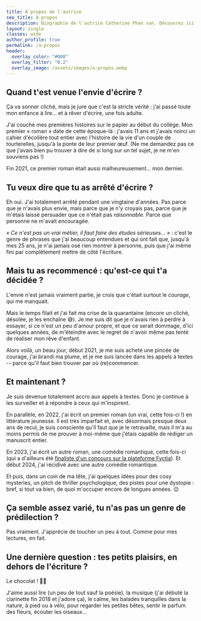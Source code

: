 ```yaml
---
title: À propos de l'autrice
seo_title: À propos
description: Biographie de l'autrice Catherine Phan van. Découvrez ici la personne derrière les mots !
layout: single
classes: wide
author_profile: true
permalink: /a-propos
header:
  overlay_color: "#000"
  overlay_filter: "0.2"
  overlay_image: /assets/images/a-propos.webp
---
```



## Quand t'est venue l'envie d'écrire&nbsp;?


Ça va sonner cliché, mais je jure que c'est la stricte vérité&nbsp;: j'ai passé toute mon enfance à lire&hellip; et à rêver d'écrire, une fois adulte.

J'ai couché mes premières histoires sur le papier au début du collège. Mon premier «&nbsp;roman&nbsp;» date de cette époque-là&nbsp;: j'avais 11 ans et j'avais noirci un cahier d'écolière tout entier avec l'histoire de la vie d'un couple de tourterelles, jusqu'à la ponte de leur premier œuf. (Ne me demandez pas ce que j'avais bien pu trouver à dire de si long sur un tel sujet, je ne m'en souviens pas&nbsp;!)

Fin 2021, ce premier roman était aussi malheureusement&hellip; mon dernier.


## Tu veux dire que tu as arrêté d'écrire&nbsp;?


Eh oui. J'ai totalement arrêté pendant une vingtaine d'années. Pas parce que je n'avais plus envie, mais parce que je n'y croyais pas, parce que je m'étais laissé persuader que ce n'était pas *raisonnable*. Parce que personne ne m'avait encouragée.

*«&nbsp;Ce n'est pas un vrai métier, il faut faire des études sérieuses&hellip;&nbsp;»*&nbsp;:
c'est le genre de phrases que j'ai beaucoup entendues et qui ont fait que, jusqu'à mes 25 ans, je n'ai jamais osé rien montrer à personne, puis que j'ai même fini par complètement mettre de côté l'écriture.


## Mais tu as recommencé&nbsp;: qu'est-ce qui t'a décidée&nbsp;?


L'envie n'est jamais vraiment partie, je crois que c'était surtout le *courage*, qui me manquait.

Mais le temps filait et j'ai fait ma crise de la quarantaine (encore un cliché, désolée, je les enchaîne 😅). Je me suis dit que je n'avais rien à perdre à essayer, si ce n'est un peu d'amour propre, et que ce serait dommage, d'ici quelques années, de m'éteindre avec le regret de n'avoir même pas tenté de réaliser mon rêve d'enfant.

Alors voilà, un beau jour, début 2021, je me suis acheté une pincée de courage, j'ai brandi ma plume, et je me suis lancée dans les appels à textes -- parce qu'il faut bien trouver par où (re)commencer.


## Et maintenant&nbsp;?


Je suis devenue totalement accro aux appels à textes. Donc je continue à les surveiller et à répondre à ceux qui m'inspirent.

En parallèle, en 2022, j'ai écrit un premier roman (un vrai, cette fois-ci&nbsp;!) en littérature jeunesse. Il est très imparfait et, avec désormais presque deux ans de recul, je suis consciente qu'il faut que je le retravaille, mais il m'a au moins permis de me prouver à moi-même que j'étais capable de rédiger un manuscrit entier.

En 2023, j'ai écrit un autre roman, une comédie romantique, cette fois-ci (qui a d'ailleurs été <a href="https://www.fyctia.com/blog/articles/833" target="_blank">finaliste d'un concours sur la plateforme Fyctia</a>). Et début 2024, j'ai récidivé avec une autre comédie romantique.

Et puis, dans un coin de ma tête, j'ai quelques idées pour des cosy mysteries, un pitch de thriller psychologique, des pistes pour une dystopie&nbsp;: bref, si tout va bien, de quoi m'occuper encore de longues années. 😉


## Ça semble assez varié, tu n'as pas un genre de prédilection&nbsp;?


Pas vraiment. J'apprécie de toucher un peu à tout. Comme pour mes lectures, en fait.


## Une dernière question&nbsp;: tes petits plaisirs, en dehors de l'écriture&nbsp;?


Le chocolat&nbsp;! 🍫😆

J'aime aussi lire (un peu de tout sauf la poésie), la musique (j'ai débuté la clarinette fin 2018 et j'adore ça), le calme, les balades tranquilles dans la nature, à pied ou à vélo, pour regarder les petites bêtes, sentir le parfum des fleurs, écouter les oiseaux&hellip;
